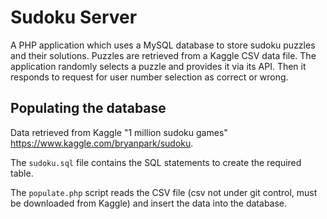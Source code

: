 # Sudoku Server

A PHP application which uses a MySQL database to
store sudoku puzzles and their solutions. Puzzles are retrieved from a Kaggle
CSV data file. The application randomly selects a puzzle
and provides it via its API. Then it responds to request
for user number selection as correct or wrong.

## Populating the database
Data retrieved from Kaggle "1 million sudoku games"
https://www.kaggle.com/bryanpark/sudoku.

The ```sudoku.sql``` file contains the SQL statements to create
the required table.

The ```populate.php``` script reads the CSV file (csv not
under git control, must be downloaded from Kaggle) and 
insert the data into the database.
